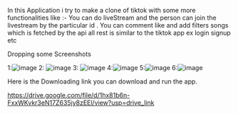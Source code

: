 In this Application i try to make a clone of tiktok with some more functionalities like :-
You can do liveStream and the person can join the livestream by the particular id .
You can comment like and add filters songs which is fetched by the api
all rest is similar to the tiktok app ex login signup etc

Dropping some Screenshots 

1:![image](https://github.com/user-attachments/assets/2ddace31-1b95-4d26-ab87-3e2418408114)
2: ![image](https://github.com/user-attachments/assets/cf9bf56a-438e-4206-8110-28bc9da28e6a)
3: ![image](https://github.com/user-attachments/assets/55f7524c-1ade-42b1-8240-1cc03b2c5608)
4:![image](https://github.com/user-attachments/assets/e3a7ec1d-ab6b-4633-b3f1-ee1a954c6f25)
5:![image](https://github.com/user-attachments/assets/cbc7b28b-7361-47b8-9279-f8ab73b03a32)
6:![image](https://github.com/user-attachments/assets/0f9a27a9-b5f0-49d8-a129-58e09c20fdb2)


Here is the Downloading link you can download and run the app.

https://drive.google.com/file/d/1hx81b6n-FxxWKvkr3eN17Z635jy8zEEl/view?usp=drive_link


